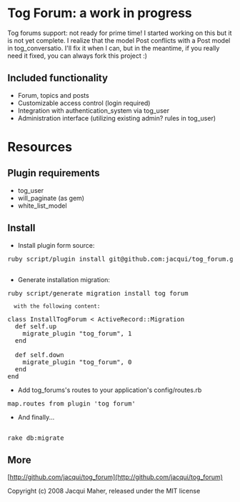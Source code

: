 Tog Forum: a work in progress
========

Tog forums support: not ready for prime time! 
I started working on this but it is not yet complete. I realize that the model Post conflicts with a Post model in tog_conversatio. I'll fix it when I can, but in the meantime, if you really need it fixed, you can always fork this project :)

Included functionality
-----------------------

* Forum, topics and posts
* Customizable access control (login required)
* Integration with authentication_system via tog_user
* Administration interface (utilizing existing admin? rules in tog_user)

Resources
=========

Plugin requirements
-------------------
* tog_user
* will_paginate (as gem)
* white_list_model


Install
-------

* Install plugin form source:

<pre>
ruby script/plugin install git@github.com:jacqui/tog_forum.git

</pre>

* Generate installation migration:

<pre>
ruby script/generate migration install_tog_forum
</pre>


	  with the following content:

<pre>
class InstallTogForum < ActiveRecord::Migration
  def self.up
    migrate_plugin "tog_forum", 1
  end

  def self.down
    migrate_plugin "tog_forum", 0
  end
end
</pre>

* Add tog_forums's routes to your application's config/routes.rb

<pre>
map.routes_from_plugin 'tog_forum'
</pre> 

* And finally...

<pre> 
rake db:migrate
</pre> 

More
-------

[http://github.com/jacqui/tog_forum](http://github.com/jacqui/tog_forum)


Copyright (c) 2008 Jacqui Maher, released under the MIT license
